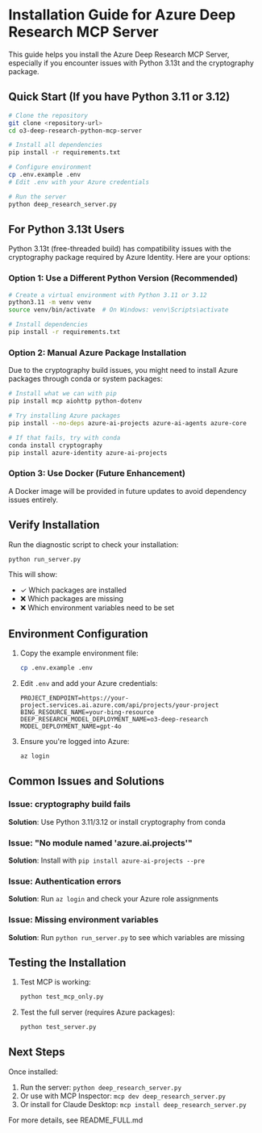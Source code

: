 # Installation Guide for Azure Deep Research MCP Server

This guide helps you install the Azure Deep Research MCP Server, especially if you encounter issues with Python 3.13t and the cryptography package.

## Quick Start (If you have Python 3.11 or 3.12)

```bash
# Clone the repository
git clone <repository-url>
cd o3-deep-research-python-mcp-server

# Install all dependencies
pip install -r requirements.txt

# Configure environment
cp .env.example .env
# Edit .env with your Azure credentials

# Run the server
python deep_research_server.py
```

## For Python 3.13t Users

Python 3.13t (free-threaded build) has compatibility issues with the cryptography package required by Azure Identity. Here are your options:

### Option 1: Use a Different Python Version (Recommended)

```bash
# Create a virtual environment with Python 3.11 or 3.12
python3.11 -m venv venv
source venv/bin/activate  # On Windows: venv\Scripts\activate

# Install dependencies
pip install -r requirements.txt
```

### Option 2: Manual Azure Package Installation

Due to the cryptography build issues, you might need to install Azure packages through conda or system packages:

```bash
# Install what we can with pip
pip install mcp aiohttp python-dotenv

# Try installing Azure packages
pip install --no-deps azure-ai-projects azure-ai-agents azure-core

# If that fails, try with conda
conda install cryptography
pip install azure-identity azure-ai-projects
```

### Option 3: Use Docker (Future Enhancement)

A Docker image will be provided in future updates to avoid dependency issues entirely.

## Verify Installation

Run the diagnostic script to check your installation:

```bash
python run_server.py
```

This will show:
- ✓ Which packages are installed
- ❌ Which packages are missing
- ❌ Which environment variables need to be set

## Environment Configuration

1. Copy the example environment file:
   ```bash
   cp .env.example .env
   ```

2. Edit `.env` and add your Azure credentials:
   ```
   PROJECT_ENDPOINT=https://your-project.services.ai.azure.com/api/projects/your-project
   BING_RESOURCE_NAME=your-bing-resource
   DEEP_RESEARCH_MODEL_DEPLOYMENT_NAME=o3-deep-research
   MODEL_DEPLOYMENT_NAME=gpt-4o
   ```

3. Ensure you're logged into Azure:
   ```bash
   az login
   ```

## Common Issues and Solutions

### Issue: cryptography build fails
**Solution**: Use Python 3.11/3.12 or install cryptography from conda

### Issue: "No module named 'azure.ai.projects'"
**Solution**: Install with `pip install azure-ai-projects --pre`

### Issue: Authentication errors
**Solution**: Run `az login` and check your Azure role assignments

### Issue: Missing environment variables
**Solution**: Run `python run_server.py` to see which variables are missing

## Testing the Installation

1. Test MCP is working:
   ```bash
   python test_mcp_only.py
   ```

2. Test the full server (requires Azure packages):
   ```bash
   python test_server.py
   ```

## Next Steps

Once installed:
1. Run the server: `python deep_research_server.py`
2. Or use with MCP Inspector: `mcp dev deep_research_server.py`
3. Or install for Claude Desktop: `mcp install deep_research_server.py`

For more details, see README_FULL.md